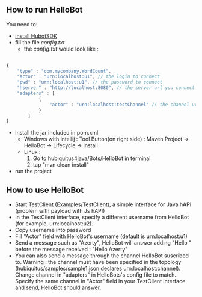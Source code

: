 ## How to run HelloBot

You need to:
 * [install HubotSDK](https://github.com/hubiquitus/hubiquitus4java/blob/master/doc/HubotSDK/installation_HubotSDK.md)
 * fill the file _config.txt_
    - the _config.txt_ would look like :
    
```js
      
{
	"type" : "com.mycompany.WordCount",
	"actor" : "urn:localhost:u1", // the login to connect
	"pwd" : "urn:localhost:u1", // the password to connect
	"hserver" : "http://localhost:8080", // the server url you connect to
	"adapters" : [
			{
  				"actor" : "urn:localhost:testChannel" // the channel urn you want to subscribe to
			}
		]
}
```

 * install the jar included in pom.xml
   - Windows with intellij :
	Tool Button(on right side) : Maven Project -> HelloBot -> Lifecycle -> install
   - Linux : 
  	 1. Go to hubiquitus4java/Bots/HelloBot in terminal
  	 2. tap "mvn clean install"
 * run the project
 
## How to use HelloBot
 * Start TestClient (Examples/TestClient), a simple interface for Java hAPI (problem with payload with Js hAPI)
 * In the TestClient interface, specify a different username from HelloBot (for example, urn:localhost:u2).
 * Copy username into password
 * Fill "Actor" field with HelloBot's username (default is urn:localhost:u1)
 * Send a message such as "Azerty", HelloBot will answer adding "Hello " before the message received : "Hello Azerty"
 * You can also send a message through the channel HelloBot suscribed to. Warning : the channel must have been specified in the topology (hubiquitus/samples/sample1.json declares urn:localhost:channel). Change channel in "adapters" in HelloBots's config file to match.
Specify the same channel in "Actor" field in your TestClient interface and send, HelloBot should answer.
